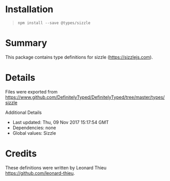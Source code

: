 # Installation
> `npm install --save @types/sizzle`

# Summary
This package contains type definitions for sizzle (https://sizzlejs.com).

# Details
Files were exported from https://www.github.com/DefinitelyTyped/DefinitelyTyped/tree/master/types/sizzle

Additional Details
 * Last updated: Thu, 09 Nov 2017 15:17:54 GMT
 * Dependencies: none
 * Global values: Sizzle

# Credits
These definitions were written by Leonard Thieu <https://github.com/leonard-thieu>.
